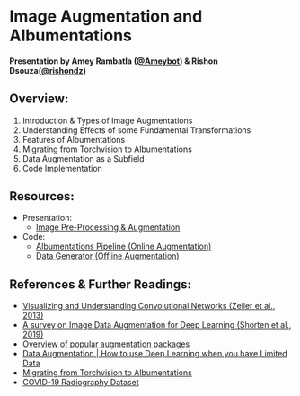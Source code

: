 # Image Augmentation and Albumentations
#### Presentation by Amey Rambatla ([@Ameybot](https://github.com/Ameybot)) & Rishon Dsouza([@rishondz](https://github.com/rishondz))
## Overview:
1. Introduction & Types of Image Augmentations
2. Understanding Effects of some Fundamental Transformations
3. Features of Albumentations
4. Migrating from Torchvision to Albumentations
5. Data Augmentation as a Subfield
6. Code Implementation

## Resources:
* Presentation: 
   * [Image Pre-Processing & Augmentation](Presentation.pdf)
* Code:
   * [Albumentations Pipeline (Online Augmentation)](Albumentations.ipynb)
   * [Data Generator (Offline Augmentation)](Data%20Generator.ipynb)

## References & Further Readings:
* [Visualizing and Understanding Convolutional Networks (Zeiler et al., 2013)](https://arxiv.org/pdf/1311.2901.pdf)
* [A survey on Image Data Augmentation for Deep Learning (Shorten et al., 2019)](https://rdcu.be/b9UqC)
* [Overview of popular augmentation packages](https://towardsdatascience.com/data-augmentation-for-deep-learning-4fe21d1a4eb9)
* [Data Augmentation | How to use Deep Learning when you have Limited Data](https://nanonets.com/blog/data-augmentation-how-to-use-deep-learning-when-you-have-limited-data-part-2/)
* [Migrating from Torchvision to Albumentations](https://github.com/albumentations-team/albumentations_examples/blob/master/notebooks/migrating_from_torchvision_to_albumentations.ipynb)
* [COVID-19 Radiography Dataset](https://www.kaggle.com/tawsifurrahman/covid19-radiography-database)
